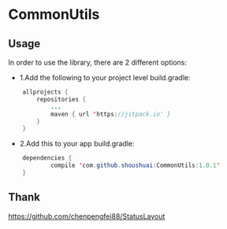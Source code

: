 # CommonUtils
## Usage
In order to use the library, there are 2 different options:

*	1.Add the following to your project level build.gradle:
```Java
	allprojects {
		repositories {
			...
			maven { url 'https://jitpack.io' }
		}
	}
```

*	2.Add this to your app build.gradle:
```Java
	dependencies {
	        compile 'com.github.shoushuai:CommonUtils:1.0.1'
	}
```

## Thank

https://github.com/chenpengfei88/StatusLayout
